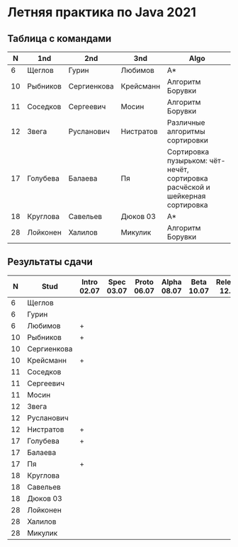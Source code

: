 # Летняя практика по Java 2021

## Таблица с командами

N  | 1nd      | 2nd         | 3nd       | Algo              
-- | -------- | ----------- | --------- | -------------------------------
6  | Щеглов   | Гурин       | Любимов   | А\*
10 | Рыбников | Сергиенкова | Крейсманн | Алгоритм Борувки
11 | Соседков | Сергеевич   | Мосин     | Алгоритм Борувки
12 | Звега    | Русланович  | Нистратов | Различные алгоритмы сортировки
17 | Голубева | Балаева     | Пя        | Сортировка пузырьком: чёт-нечёт, сортировка расчёской и шейкерная сортировка
18 | Круглова | Савельев    | Дюков 03  | A\*
28 | Лойконен | Халилов     | Микулик   | Алгоритм Борувки

## Результаты сдачи

N  | Stud        | Intro 02.07 | Spec 03.07 | Proto 06.07 | Alpha 08.07 | Beta 10.07 | Release 12.07 | Result |
-- | ----------- | ----------- | ---------- | ----------- | ----------- | ---------- | ------------- | ------ |
6  | Щеглов      |             |            |             |             |            |               |        |
6  | Гурин       |             |            |             |             |            |               |        | 
6  | Любимов     |      +      |            |             |             |            |               |        | 
10 | Рыбников    |      +      |            |             |             |            |               |        | 
10 | Сергиенкова |             |            |             |             |            |               |        | 
10 | Крейсманн   |      +      |            |             |             |            |               |        | 
11 | Соседков    |             |            |             |             |            |               |        | 
11 | Сергеевич   |             |            |             |             |            |               |        | 
11 | Мосин       |             |            |             |             |            |               |        | 
12 | Звега       |             |            |             |             |            |               |        | 
12 | Русланович  |             |            |             |             |            |               |        | 
12 | Нистратов   |      +      |            |             |             |            |               |        | 
17 | Голубева    |      +      |            |             |             |            |               |        | 
17 | Балаева     |             |            |             |             |            |               |        | 
17 | Пя          |      +      |            |             |             |            |               |        | 
18 | Круглова    |             |            |             |             |            |               |        | 
18 | Савельев    |             |            |             |             |            |               |        | 
18 | Дюков 03    |             |            |             |             |            |               |        | 
28 | Лойконен    |             |            |             |             |            |               |        | 
28 | Халилов     |             |            |             |             |            |               |        | 
28 | Микулик     |             |            |             |             |            |               |        | 


